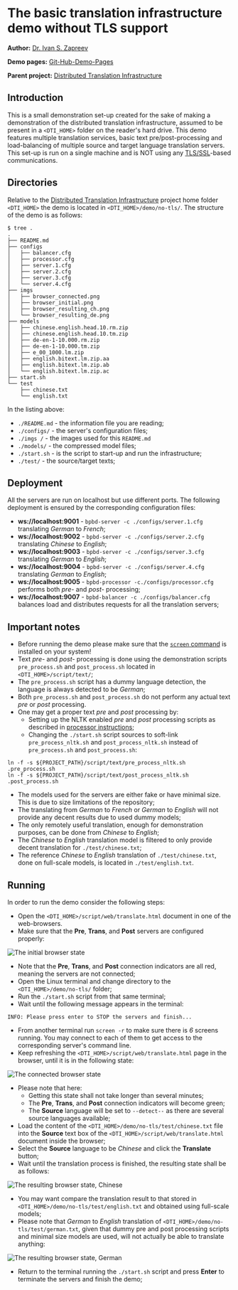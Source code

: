 # **The basic translation infrastructure demo without TLS support**

**Author:** [Dr. Ivan S. Zapreev](https://nl.linkedin.com/in/zapreevis)

**Demo pages:** [Git-Hub-Demo-Pages](https://github.com/ivan-zapreev/Distributed-Translation-Infrastructure/tree/master/demo/no-tls)

**Parent project:** [Distributed Translation Infrastructure](https://github.com/ivan-zapreev/Distributed-Translation-Infrastructure)

## Introduction

This is a small demonstration set-up created for the sake of making a demonstration of the distributed translation infrastructure, assumed to be present in a `<DTI_HOME>` folder on the reader's hard drive. This demo features multiple translation services, basic text pre/post-processing and load-balancing of multiple source and target language translation servers. This set-up is run on a single machine and is NOT using any [TLS/SSL](https://en.wikipedia.org/wiki/Transport_Layer_Security)-based communications.

## Directories

Relative to the [Distributed Translation Infrastructure](https://github.com/ivan-zapreev/Distributed-Translation-Infrastructure) project home folder `<DTI_HOME>` the demo is located in `<DTI_HOME>/demo/no-tls/`. The structure of the demo is as follows:

```
$ tree .
.
├── README.md
├── configs
│   ├── balancer.cfg
│   ├── processor.cfg
│   ├── server.1.cfg
│   ├── server.2.cfg
│   ├── server.3.cfg
│   └── server.4.cfg
├── imgs
│   ├── browser_connected.png
│   ├── browser_initial.png
│   ├── browser_resulting_ch.png
│   └── browser_resulting_de.png
├── models
│   ├── chinese.english.head.10.rm.zip
│   ├── chinese.english.head.10.tm.zip
│   ├── de-en-1-10.000.rm.zip
│   ├── de-en-1-10.000.tm.zip
│   ├── e_00_1000.lm.zip
│   ├── english.bitext.lm.zip.aa
│   ├── english.bitext.lm.zip.ab
│   └── english.bitext.lm.zip.ac
├── start.sh
└── test
    ├── chinese.txt
    └── english.txt
```

In the listing above:

- `./README.md` - the information file you are reading;
- `./configs/` - the server's configuration files; 
- `./imgs /` - the images used for this `README.md`
- `./models/` - the compressed model files;
- `./start.sh` - is the script to start-up and run the infrastructure;
- `./test/` - the source/target texts;

## Deployment

All the servers are run on localhost but use different ports. The following deployment is ensured by the corresponding configuration files:

- **ws://localhost:9001** - `bpbd-server -c ./configs/server.1.cfg` translating *German* to *French*;
- **ws://localhost:9002** - `bpbd-server -c ./configs/server.2.cfg` translating *Chinese* to *English*;
- **ws://localhost:9003** - `bpbd-server -c ./configs/server.3.cfg` translating *German* to *English*;
- **ws://localhost:9004** - `bpbd-server -c ./configs/server.4.cfg` translating *German* to *English*;
- **ws://localhost:9005** - `bpbd-processor -c./configs/processor.cfg` performs both *pre-* and *post-* processing;
- **ws://localhost:9007** - `bpbd-balancer -c ./configs/balancer.cfg` balances load and distributes requests for all the translation servers;

## Important notes

* Before running the demo please make sure that the [`screen` command](https://www.gnu.org/software/screen/manual/screen.html) is installed on your system!
* Text *pre-* and *post-* processing is done using the demonstration scripts `pre_process.sh` and `post_process.sh` located in `<DTI_HOME>/script/text/`;
* The `pre_process.sh` script has a dummy language detection, the language is always detected to be *German*;
* Both `pre_process.sh` and `post_process.sh` do not perform any actual text *pre* or *post* processing.
* One may get a proper text *pre* and *post* processing by:
    * Setting up the NLTK enabled *pre* and *post* processing scripts as described in [processor instructions](../../../..#pre-integrated-third-party-prepost-processing-scripts);
    * Changing the `./start.sh` script sources to soft-link `pre_process_nltk.sh` and `post_process_nltk.sh` instead of `pre_process.sh` and `post_process.sh`:

```
ln -f -s ${PROJECT_PATH}/script/text/pre_process_nltk.sh .pre_process.sh
ln -f -s ${PROJECT_PATH}/script/text/post_process_nltk.sh .post_process.sh
```
     
* The models used for the servers are either fake or have minimal size. This is due to size limitations of the repository;
* The translating from *German* to *French* or *German* to *English* will not provide any decent results due to used dummy models;
* The only remotely useful translation, enough for demonstration purposes, can be done from *Chinese* to *English*;
* The *Chinese* to *English* translation model is filtered to only provide decent translation for `./test/chinese.txt`;
* The reference *Chinese* to *English* translation of `./test/chinese.txt`, done on full-scale models, is located in `./test/english.txt`.

## Running

In order to run the demo consider the following steps:

* Open the `<DTI_HOME>/script/web/translate.html` document in one of the web-browsers.
* Make sure that the **Pre**, **Trans**, and **Post** servers are configured properly:

![The initial browser state](./imgs/browser_initial.png "The initial browser state")

* Note that the **Pre**, **Trans**, and **Post** connection indicators are all red, meaning the servers are not connected;
* Open the Linux terminal and change directory to the `<DTI_HOME>/demo/no-tls/` folder;
* Run the `./start.sh` script from that same terminal;
* Wait until the following message appears in the terminal: 

```
INFO: Please press enter to STOP the servers and finish...
```

* From another terminal run `screen -r` to make sure there is *6* screens running. You may connect to each of them to get access to the corresponding server's command line.
* Keep refreshing the `<DTI_HOME>/script/web/translate.html` page in the browser, until it is in the following state:

![The connected browser state](./imgs/browser_connected.png "The connected browser state")

* Please note that here:
    * Getting this state shall not take longer than several minutes;
    * The **Pre**, **Trans**, and **Post** connection indicators will become green;
    * The **Source** language will be set to `--detect--` as there are several source languages available;
* Load the content of the `<DTI_HOME>/demo/no-tls/test/chinese.txt` file into the **Source** text box of the `<DTI_HOME>/script/web/translate.html` document inside the browser;
* Select the **Source** language to be *Chinese* and click the **Translate** button;
* Wait until the translation process is finished, the resulting state shall be as follows:

![The resulting browser state, Chinese](./imgs/browser_resulting_ch.png "The resulting browser state, Chinese")

* You may want compare the translation result to that stored in  `<DTI_HOME>/demo/no-tls/test/english.txt` and obtained using full-scale models;
* Please note that *German* to *English* translation of `<DTI_HOME>/demo/no-tls/test/german.txt`, given that dummy pre and post processing scripts and minimal size models are used, will not actually be able to translate anything:

![The resulting browser state, German](./imgs/browser_resulting_de.png "The resulting browser state, German")

* Return to the terminal running the `./start.sh` script and press **Enter** to terminate the servers and finish the demo;